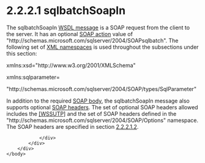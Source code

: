 <html dir="LTR" xmlns:mshelp="http://msdn.microsoft.com/mshelp" xmlns:ddue="http://ddue.schemas.microsoft.com/authoring/2003/5" xmlns:xlink="http://www.w3.org/1999/xlink" xmlns:tool="http://www.microsoft.com/tooltip">
    <head>
        <meta http-equiv="Content-Type" content="text/html; CHARSET=utf-8"></meta>
        <meta name="save" content="history"></meta>
        <title>2.2.2.1 sqlbatchSoapIn</title>
        <xml>
            <mshelp:toctitle title="2.2.2.1 sqlbatchSoapIn"></mshelp:toctitle>
            <mshelp:rltitle title="[MS-SSNWS]: sqlbatchSoapIn"></mshelp:rltitle>
            <mshelp:keyword index="A" term="412a60e3-0344-4cb0-9700-861a1a4e04e8"></mshelp:keyword>
            <mshelp:attr name="DCSext.ContentType" value="open specification"></mshelp:attr>
            <mshelp:attr name="AssetID" value="412a60e3-0344-4cb0-9700-861a1a4e04e8"></mshelp:attr>
            <mshelp:attr name="TopicType" value="kbRef"></mshelp:attr>
            <mshelp:attr name="DCSext.Title" value="[MS-SSNWS]: sqlbatchSoapIn" />
        </xml>
    </head>
    <body>
        <div id="header">
            <h1 class="heading">2.2.2.1 sqlbatchSoapIn</h1>
        </div>
        <div id="mainSection">
            <div id="mainBody">
                <div id="allHistory" class="saveHistory"></div>
                <div id="sectionSection0" class="section" name="collapseableSection">
                    

<p>The sqlbatchSoapIn <a href="4baedaec-b5a7-4176-be88-e1cec659ab8c.html#gt_d5ccdf11-3f53-4118-a845-dfaca61838fb">WSDL message</a> is a SOAP
request from the client to the server. It has an optional <a href="4baedaec-b5a7-4176-be88-e1cec659ab8c.html#gt_c1358651-96c1-4ce0-8e1f-b0b7a94145e3">SOAP action</a> value of
&quot;http://schemas.microsoft.com/sqlserver/2004/SOAPsqlbatch&quot;. The
following set of <a href="4baedaec-b5a7-4176-be88-e1cec659ab8c.html#gt_485f05b3-df3b-45ac-b8bf-d05f5d185a24">XML
namespaces</a> is used throughout the subsections under this section:</p>

<p>xmlns:xsd=&quot;http://www.w3.org/2001/XMLSchema&quot;</p>

<p>xmlns:sqlparameter=</p>

<p>&quot;http://schemas.microsoft.com/sqlserver/2004/SOAP/types/SqlParameter&quot;</p>

<p>In addition to the required <a href="4baedaec-b5a7-4176-be88-e1cec659ab8c.html#gt_57cdf8ab-8d79-462d-a446-5d85632a7a04">SOAP body</a>, the
sqlbatchSoapIn message also supports optional <a href="4baedaec-b5a7-4176-be88-e1cec659ab8c.html#gt_093a0af2-e71c-40fc-a484-d2f802da0277">SOAP headers</a>. The set of
optional SOAP headers allowed includes the <a href="https://go.microsoft.com/fwlink/?LinkId=130733">[WSSUTP]</a> and the set
of SOAP headers defined in the
&quot;http://schemas.microsoft.com/sqlserver/2004/SOAP/Options&quot; namespace.
The SOAP headers are specified in section <a href="9f9807f1-2371-4958-be5f-343e8e92c241.html">2.2.2.1.2</a>.</p>


                </div>
            </div>
        </div>
    </body>
</html>